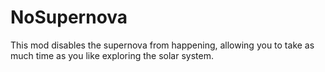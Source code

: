# NoSupernova
This mod disables the supernova from happening, allowing you to take as much time as you like exploring the solar system.

